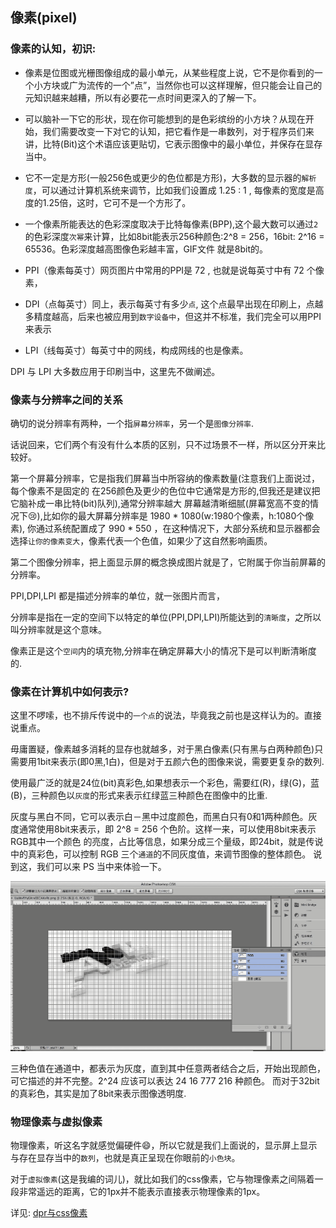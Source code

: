 ## 像素(pixel)

### 像素的认知，初识:

- 像素是位图或光栅图像组成的最小单元，从某些程度上说，它不是你看到的一个小方块或广为流传的一个”点”，当然你也可以这样理解，但只能会让自己的元知识越来越糟，所以有必要花一点时间更深入的了解一下。
- 可以脑补一下它的形状，现在你可能想到的是色彩缤纷的小方块？从现在开始，我们需要改变一下对它的认知，把它看作是一串数列，对于程序员们来讲，比特(Bit)这个术语应该更贴切，它表示图像中的最小单位，并保存在显存当中。
- 它不一定是方形(一般256色或更少的色位都是方形)，大多数的显示器的`解析度`，可以通过计算机系统来调节，比如我们设置成 1.25 : 1 , 每像素的宽度是高度的1.25倍，这时，它可不是一个方形了。
- 一个像素所能表达的色彩深度取决于比特每像素(BPP),这个最大数可以通过`2`的色彩深度`次幂`来计算，比如8bit能表示256种颜色:2^8 = 256，16bit: 2^16 = 65536。色彩深度越高图像色彩越丰富，GIF文件
就是8bit的。

- PPI（像素每英寸）网页图片中常用的PPI是 72 , 也就是说每英寸中有 72 个像素，
- DPI（点每英寸）同上，表示每英寸有多少`点`, 这个点最早出现在印刷上，点越多精度越高，后来也被应用到`数字设备中`，但这并不标准，我们完全可以用PPI来表示
- LPI（线每英寸）每英寸中的网线，构成网线的也是像素。

DPI 与 LPI 大多数应用于印刷当中，这里先不做阐述。

### 像素与分辨率之间的关系

确切的说分辨率有两种，一个指`屏幕分辨率`，另一个是`图像分辨率`.

话说回来，它们两个有没有什么本质的区别，只不过场景不一样，所以区分开来比较好。

第一个屏幕分辨率，它是指我们屏幕当中所容纳的像素数量(注意我们上面说过，每个像素不是固定的
在256颜色及更少的色位中它通常是方形的,但我还是建议把它脑补成一串比特(bit)队列),通常分辨率越大
屏幕越清晰细腻(屏幕宽高不变的情况下😢),比如你的最大屏幕分辨率是 1980 * 1080(w:1980个像素，h:1080个像素),
你通过系统配置成了 990 * 550 ，在这种情况下，大部分系统和显示器都会选择`让你的像素变大`，像素代表一个色值，如果少了这自然影响画质。

第二个图像分辨率，把上面显示屏的概念换成图片就是了，它附属于你当前屏幕的分辨率。

PPI,DPI,LPI 都是描述分辨率的单位，就一张图片而言，

分辨率是指在一定的空间下以特定的单位(PPI,DPI,LPI)所能达到的`清晰度`，之所以叫分辨率就是这个意味。

像素正是这个`空间`内的填充物,分辨率在确定屏幕大小的情况下是可以判断清晰度的.

### 像素在计算机中如何表示?

这里不啰嗦，也不排斥传说中的`一个点`的说法，毕竟我之前也是这样认为的。直接说重点。

毋庸置疑，像素越多消耗的显存也就越多，对于黑白像素(只有黑与白两种颜色)只需要用1bit来表示(即0黑,1白)，但是对于五颜六色的图像来说，需要更复杂的数列.

使用最广泛的就是24位(bit)真彩色,如果想表示一个彩色，需要红(R)，绿(G)，蓝(B)，三种颜色以`灰度`的形式来表示红绿蓝三种颜色在图像中的比重.

灰度与黑白不同，它可以表示白－黑中过度颜色，而黑白只有0和1两种颜色。灰度通常使用8bit来表示，即 2^8 = 256 个色阶。这样一来，可以使用8bit来表示RGB其中一个颜色
的亮度，占比等信息，如果分成三个量级，即24bit，就是传说中的真彩色，可以控制 RGB 三个`通道`的不同灰度值，来调节图像的整体颜色。
说到这，我们可以来 PS 当中来体验一下。

<img src="https://github.com/TongDaDa/mobile-knowledge/blob/master/img/HLB9Z.gif?raw=true" />

三种色值在通道中，都表示为灰度，直到其中任意两者结合之后，开始出现颜色，可它描述的并不完整。2^24 应该可以表达 24 16 777 216 种颜色。
而对于32bit的真彩色，其实是加了8bit来表示图像透明度.


### 物理像素与虚拟像素

物理像素，听这名字就感觉偏硬件😄，所以它就是我们上面说的，显示屏上显示与存在显存当中的`数列`，也就是真正呈现在你眼前的`小色块`。

对于`虚拟像素`(这是我编的词儿)，就比如我们的css像素，它与物理像素之间隔着一段非常遥远的距离，它的1px并不能表示直接表示物理像素的1px。

详见: [dpr与css像素](https://github.com/TongDaDa/mobile-knowledge/base/dpr.md)